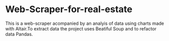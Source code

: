 # Web-Scraper-for-real-estate

This is a web-scraper acompanied by an analyis of data using charts made with Altair.To extract data the project uses Beatiful Soup and to refactor data Pandas.
